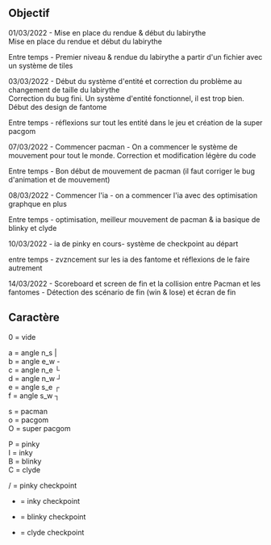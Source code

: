 ## Objectif

01/03/2022 - Mise en place du rendue & début du labirythe<br/>
Mise en place du rendue et début du labirythe

Entre temps - Premier niveau & rendue du labirythe a partir d'un fichier avec un système de tiles

03/03/2022 - Début du système d'entité et correction du problème au changement de taille du labirythe<br/>
Correction du bug fini. Un système d'entité fonctionnel, il est trop bien. Début des design de fantome

Entre temps - réflexions sur tout les entité dans le jeu et création de la super pacgom

07/03/2022 - Commencer pacman - On a commencer le système de mouvement pour tout le monde. Correction et modification légère du code

Entre temps - Bon début de mouvement de pacman (il faut corriger le bug d'animation et de mouvement)

08/03/2022 - Commencer l'ia - on a commencer l'ia avec des optimisation graphque en plus

Entre temps - optimisation, meilleur mouvement de pacman & ia basique de blinky et clyde 

10/03/2022 - ia de pinky en cours- système de checkpoint au départ

entre temps - zvzncement sur les ia des fantome et réflexions de le faire autrement

14/03/2022 - Scoreboard et screen de fin et la collision entre Pacman et les fantomes - Détection des scénario de fin (win & lose) et écran de fin

## Caractère

0 = vide

a = angle n_s |<br/>
b = angle e_w -<br/>
c = angle n_e └<br/>
d = angle n_w ┘<br/>
e = angle s_e ┌<br/>
f = angle s_w ┐<br/>

s = pacman<br/>
o = pacgom<br/>
O = super pacgom<br/>

P = pinky<br/>
I = inky<br/>
B = blinky<br/>
C = clyde<br/>

/ = pinky checkpoint<br/>
* = inky checkpoint<br/>
- = blinky checkpoint<br/>
+ = clyde checkpoint<br/>